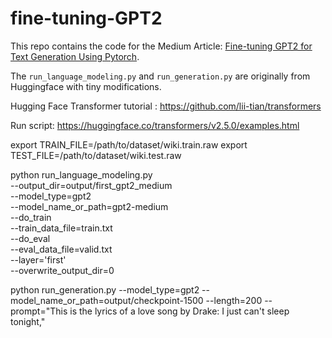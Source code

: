 # fine-tuning-GPT2

This repo contains the code for the Medium Article: [Fine-tuning GPT2 for Text Generation Using Pytorch](https://towardsdatascience.com/fine-tuning-gpt2-for-text-generation-using-pytorch-2ee61a4f1ba7).

The `run_language_modeling.py` and `run_generation.py` are originally from Huggingface with tiny modifications.


Hugging Face Transformer tutorial : https://github.com/lii-tian/transformers

Run script: https://huggingface.co/transformers/v2.5.0/examples.html

export TRAIN_FILE=/path/to/dataset/wiki.train.raw
export TEST_FILE=/path/to/dataset/wiki.test.raw

python run_language_modeling.py \
    --output_dir=output/first_gpt2_medium \
    --model_type=gpt2 \
    --model_name_or_path=gpt2-medium\
    --do_train \
    --train_data_file=train.txt \
    --do_eval \
    --eval_data_file=valid.txt \
    --layer='first' \
    --overwrite_output_dir=0

python run_generation.py --model_type=gpt2 --model_name_or_path=output/checkpoint-1500 --length=200 --prompt="This is the lyrics of a love song by Drake: I just can't sleep tonight,"

